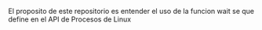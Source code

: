 El proposito de este repositorio es entender el uso de la funcion wait se que define en el API de Procesos de Linux

